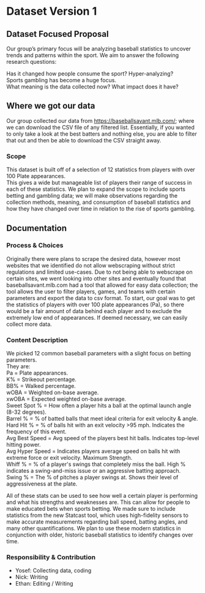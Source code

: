 # Dataset Version 1

## Dataset Focused Proposal
Our group’s primary focus will be analyzing baseball statistics to uncover trends and patterns within the sport. We aim to answer the following research questions:
    
Has it changed how people consume the sport? Hyper-analyzing?  
Sports gambling has become a huge focus.  
What meaning is the data collected now? What impact does it have?

## Where we got our data
Our group collected our data from https://baseballsavant.mlb.com/; where we can download the CSV file of any filtered list. Essentially, if you wanted to only take a look at the best batters and nothing else, you are able to filter that out and then be able to download the CSV straight away.

### Scope
This dataset is built off of a selection of 12 statistics from players with over 100 Plate appearances.  
This gives a wide but manageable list of players their range of success in each of these statistics.
We plan to expand the scope to include sports betting and gambling data; we will make observations regarding the collection methods, meaning, and consumption of baseball statistics and how they have changed over time in relation to the rise of sports gambling.

## Documentation
### Process & Choices
Originally there were plans to scrape the desired data, however most websites that we identified do not allow webscraping without strict regulations and limited use-cases. Due to not being able to webscrape on certain sites, we went looking into other sites and eventually found that baseballsavant.mlb.com had a tool that allowed for easy data collection; the tool allows the user to filter players, games, and teams with certain parameters and export the data to csv format. To start, our goal was to get the statistics of players with over 100 plate appearances (Pa), so there would be a fair amount of data behind each player and to exclude the extremely low end of appearances. If deemed necessary, we can easily collect more data.


### Content Description
We picked 12 common baseball parameters with a slight focus on betting parameters.  
They are:  
Pa = Plate appearances.  
K% = Strikeout percentage.  
BB% = Walked percentage.  
wOBA = Weighted on-base average.   
xwOBA = Expected weighted on-base average.  
Sweet Spot % = How often a player hits a ball at the optimal launch angle (8-32 degrees).  
Barrel % = % of batted balls that meet ideal criteria for exit velocity & angle.  
Hard Hit % = % of balls hit with an exit velocity >95 mph. Indicates the frequency of this event.  
Avg Best Speed = Avg speed of the players best hit balls. Indicates top-level hitting power.  
Avg Hyper Speed = Indicates players average speed on balls hit with extreme force or exit velocity. Maximum Strength.  
Whiff % = % of a player's swings that completely miss the ball. High % indicates a swing-and-miss issue or an aggressive batting approach.  
Swing % = The % of pitches a player swings at. Shows their level of aggressiveness at the plate.  

All of these stats can be used to see how well a certain player is performing and what his strengths and weaknesses are. This can allow for people to make educated bets when sports betting. We made sure to include statistics from the new Statcast tool, which uses high-fidelity sensors to make accurate measurements regarding ball speed, batting angles, and many other quantifications. We plan to use these modern statistics in conjunction with older, historic baseball statistics to identify changes over time. 

### Responsibility & Contribution
- Yosef: Collecting data, coding
- Nick: Writing
- Ethan: Editing / Writing 
